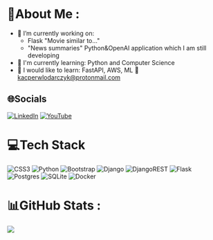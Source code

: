 # 💫About Me :
- 🔭 I’m currently working on: 
  - Flask "Movie similar to..." 
  - "News summaries" Python&OpenAI application which I am still developing
- 🌱 I'm currently learning: Python and Computer Science
- 🤴 I would like to learn: FastAPI, AWS, ML
📨 kacperwlodarczyk@protonmail.com

## 🌐Socials
[![LinkedIn](https://img.shields.io/badge/LinkedIn-%230077B5.svg?logo=linkedin&logoColor=white)](https://linkedin.com/in/kacper-wlodarczyk) [![YouTube](https://img.shields.io/badge/YouTube-%23FF0000.svg?logo=YouTube&logoColor=white)](https://youtube.com/channel/UCkkDms7l5O_pIrBhNocJfEQ) 

# 💻Tech Stack
![CSS3](https://img.shields.io/badge/css3-%231572B6.svg?style=for-the-badge&logo=css3&logoColor=white) ![Python](https://img.shields.io/badge/python-3670A0?style=for-the-badge&logo=python&logoColor=ffdd54) ![Bootstrap](https://img.shields.io/badge/bootstrap-%23563D7C.svg?style=for-the-badge&logo=bootstrap&logoColor=white) ![Django](https://img.shields.io/badge/django-%23092E20.svg?style=for-the-badge&logo=django&logoColor=white) ![DjangoREST](https://img.shields.io/badge/DJANGO-REST-ff1709?style=for-the-badge&logo=django&logoColor=white&color=ff1709&labelColor=gray) ![Flask](https://img.shields.io/badge/flask-%23000.svg?style=for-the-badge&logo=flask&logoColor=white) ![Postgres](https://img.shields.io/badge/postgres-%23316192.svg?style=for-the-badge&logo=postgresql&logoColor=white) ![SQLite](https://img.shields.io/badge/sqlite-%2307405e.svg?style=for-the-badge&logo=sqlite&logoColor=white) ![Docker](https://img.shields.io/badge/docker-%230db7ed.svg?style=for-the-badge&logo=docker&logoColor=white)
# 📊GitHub Stats :
![](https://github-readme-stats.vercel.app/api/top-langs/?username=DEENUU1&theme=dark&hide_border=false&include_all_commits=false&count_private=true&layout=compact)
